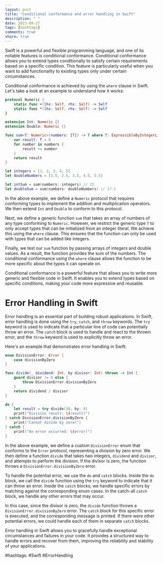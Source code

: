 ```yaml
---
layout: post
title: "Conditional conformance and error handling in Swift"
description: " "
date: 2023-09-27
tags: [hashtags]
comments: true
share: true
---
```


Swift is a powerful and flexible programming language, and one of its notable features is conditional conformance. Conditional conformance allows you to extend types conditionally to satisfy certain requirements based on a specific condition. This feature is particularly useful when you want to add functionality to existing types only under certain circumstances.

Conditional conformance is achieved by using the `where` clause in Swift. Let's take a look at an example to understand how it works:

```swift
protocol Numeric {
    static func +(lhs: Self, rhs: Self) -> Self
    static func *(lhs: Self, rhs: Self) -> Self
}

extension Int: Numeric {}
extension Double: Numeric {}

func sum<T: Numeric>(numbers: [T]) -> T where T: ExpressibleByIntegerLiteral {
    var result: T = 0
    for number in numbers {
        result += number
    }
    return result
}

let integers = [1, 2, 3, 4, 5]
let doubleNumbers = [1.5, 2.5, 3.5, 4.5, 5.5]

let intSum = sum(numbers: integers) // 15
let doubleSum = sum(numbers: doubleNumbers) // 17.5
```

In the above example, we define a `Numeric` protocol that requires conforming types to implement the addition and multiplication operators. We then extend `Int` and `Double` to conform to this protocol.

Next, we define a generic function `sum` that takes an array of numbers of any type conforming to `Numeric`. However, we restrict the generic type `T` to only accept types that can be initialized from an integer literal. We achieve this using the `where` clause. This ensures that the function can only be used with types that can be added like integers.

Finally, we test our `sum` function by passing arrays of integers and double values. As a result, the function provides the sum of the numbers. The conditional conformance using the `where` clause allows the function to be more specific about the types it can operate on.

Conditional conformance is a powerful feature that allows you to write more generic and flexible code in Swift. It enables you to extend types based on specific conditions, making your code more expressive and reusable.

# Error Handling in Swift

Error handling is an essential part of building robust applications. In Swift, error handling is done using the `try`, `catch`, and `throw` keywords. The `try` keyword is used to indicate that a particular line of code can potentially throw an error. The `catch` block is used to handle and react to the thrown error, and the `throw` keyword is used to explicitly throw an error.

Here's an example that demonstrates error handling in Swift:

```swift
enum DivisionError: Error {
    case divisionByZero
}

func divide(_ dividend: Int, by divisor: Int) throws -> Int {
    guard divisor != 0 else {
        throw DivisionError.divisionByZero
    }
    return dividend / divisor
}

do {
    let result = try divide(10, by: 0)
    print("Division result: \(result)")
} catch DivisionError.divisionByZero {
    print("Cannot divide by zero!")
} catch {
    print("An error occurred: \(error)")
}
```

In the above example, we define a custom `DivisionError` enum that conforms to the `Error` protocol, representing a division by zero error. We then define a function `divide` that takes two integers, `dividend` and `divisor`, and attempts to perform the division. If the divisor is zero, the function throws a `DivisionError.divisionByZero` error.

To handle the potential error, we use the `do` and `catch` blocks. Inside the `do` block, we call the `divide` function using the `try` keyword to indicate that it can throw an error. Inside the `catch` blocks, we handle specific errors by matching against the corresponding enum cases. In the catch-all `catch` block, we handle any other errors that may occur.

In this case, since the divisor is zero, the `divide` function throws a `DivisionError.divisionByZero` error. The `catch` block for this specific error is executed, and the corresponding message is printed. If there were other potential errors, we could handle each of them in separate `catch` blocks.

Error handling in Swift allows you to gracefully handle exceptional circumstances and failures in your code. It provides a structured way to handle errors and recover from them, improving the reliability and stability of your applications.

#hashtags: #Swift #ErrorHandling